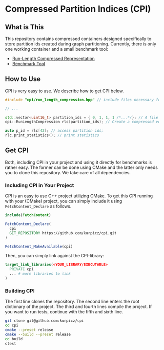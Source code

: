 # Compressed Partition Indices (CPI)

## What is This
This repository contains compressed containers designed specifically to store partition ids created during graph partitioning.
Currently, there is only one working container and a small benchmark tool:
- [Run-Length Compressed Representation](include/cpi/run_length_compression.hpp)
- [Benchmark Tool](benchmarks/cpi_benchmark.cpp)

## How to Use
CPI is very easy to use.
We describe how to get CPI below.

```cpp
#include "cpi/run_length_compression.hpp" // include files necessary for the desired compression

// ...

std::vector<uint16_t> partition_ids = { 0, 1, 1, 1 /*...*/}; // A file containing all partition ids
cpi::RunLengthCompression rlc(partition_ids); // Create a compressed version of the partition ids

auto p_id = rlc[42]; // access partition ids;
rlc.print_statistics(); // print statistics
```

## Get CPI
Both, including CPI in your project and using it directly for benchmarks is  rather easy.
The former can be done using CMake and the latter only needs you to clone this repository.
We take care of all dependencies.

### Including CPI in Your Project
CPI is an easy to use C++ project utilizing CMake.
To get this CPI running with your (CMake) project, you can simply include it using `FetchContent_Declare` as follows.

```CMake
include(FetchContent)

FetchContent_Declare(
  cpi
  GIT_REPOSITORY https://github.com/kurpicz/cpi.git
)

FetchContent_MakeAvailable(cpi)
```

Then, you can simply link against the CPI-library:

```CMake
target_link_libraries(<YOUR_LIBRARY/EXECUTABLE>
  PRIVATE cpi
  ... # more libraries to link
)
```

### Building CPI

The first line clones the repository.
The second line enters the root dictionary of the project.
The third and fourth lines compile the project.
If you want to run tests, continue with the fifth and sixth line.

```bash
git clone git@github.com:kurpicz/cpi
cd cpi
cmake --preset release
cmake --build --preset release
cd build
ctest
```
